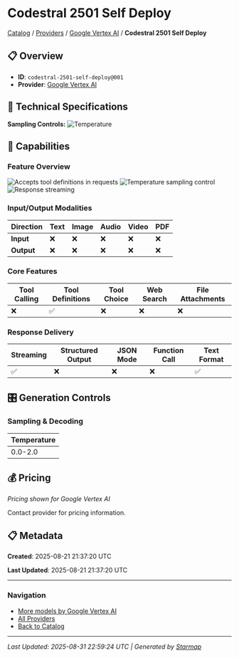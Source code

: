 # Codestral 2501 Self Deploy
  
[Catalog](../../../..) / [Providers](../../..) / [Google Vertex AI](../..) / **Codestral 2501 Self Deploy**


## 📋 Overview
  
- **ID**: `codestral-2501-self-deploy@001`
- **Provider**: [Google Vertex AI](../)
  
## 🔬 Technical Specifications
  
**Sampling Controls:** ![Temperature](https://img.shields.io/badge/temperature-supported-red)
  
  
## 🎯 Capabilities
  
### Feature Overview
  
![Accepts tool definitions in requests](https://img.shields.io/badge/tools-✓-yellow) ![Temperature sampling control](https://img.shields.io/badge/temperature-core-red) ![Response streaming](https://img.shields.io/badge/streaming-✓-cyan)
  
  
### Input/Output Modalities
  
| Direction | Text | Image | Audio | Video | PDF |
|---------|---------|---------|---------|---------|---------|
| **Input** | ❌ | ❌ | ❌ | ❌ | ❌ |
| **Output** | ❌ | ❌ | ❌ | ❌ | ❌ |

  
### Core Features
  
| Tool Calling | Tool Definitions | Tool Choice | Web Search | File Attachments |
|---------|---------|---------|---------|---------|
| ❌ | ✅ | ❌ | ❌ | ❌ |

  
### Response Delivery
  
| Streaming | Structured Output | JSON Mode | Function Call | Text Format |
|---------|---------|---------|---------|---------|
| ✅ | ❌ | ❌ | ❌ | ✅ |

  
## 🎛️ Generation Controls
  
### Sampling & Decoding
  
| Temperature |
|---------|
| 0.0-2.0 |

  
## 💰 Pricing
  
*Pricing shown for Google Vertex AI*
  
  
Contact provider for pricing information.
  
## 📋 Metadata
  
**Created**: 2025-08-21 21:37:20 UTC
  
**Last Updated**: 2025-08-21 21:37:20 UTC
  
  
---
  
  
### Navigation

- [More models by Google Vertex AI](../)
- [All Providers](../../../../providers)
- [Back to Catalog](../../../..)


---
_Last Updated: 2025-08-31 22:59:24 UTC | Generated by [Starmap](https://github.com/agentstation/starmap)_
